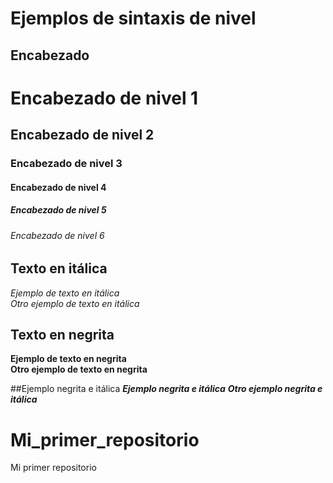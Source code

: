 # Ejemplos de sintaxis de nivel

## Encabezado

# Encabezado de nivel 1
## Encabezado de nivel 2
### Encabezado de nivel 3
#### Encabezado de nivel 4
##### Encabezado de nivel 5
###### Encabezado de nivel 6

## Texto en itálica
*Ejemplo de texto en itálica*  
_Otro ejemplo de texto en itálica_

## Texto en negrita
**Ejemplo de texto en negrita**  
__Otro ejemplo de texto en negrita__

##Ejemplo negrita e itálica
***Ejemplo negrita e itálica***
*__Otro ejemplo negrita e itálica__*

# Mi_primer_repositorio
Mi primer repositorio

